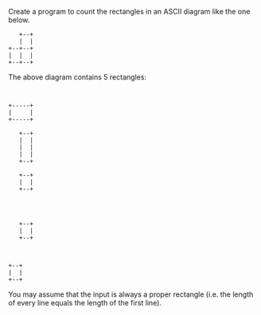 Create a program to count the rectangles in an ASCII diagram like the one below.

```
   +--+
   |  |
+--+--+
|  |  |
+--+--+
```

The above diagram contains 5 rectangles:

```


+-----+
|     |
+-----+
```

```
   +--+
   |  |
   |  |
   |  |
   +--+
```

```
   +--+
   |  |
   +--+


```

```
       
       
   +--+
   |  |
   +--+
```

```
       
       
+--+
|  |
+--+
```

You may assume that the input is always a proper rectangle (i.e. the length of
every line equals the length of the first line).
